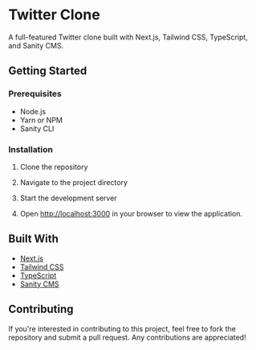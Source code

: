 # Twitter Clone

A full-featured Twitter clone built with Next.js, Tailwind CSS, TypeScript, and Sanity CMS.

## Getting Started

### Prerequisites

- Node.js
- Yarn or NPM
- Sanity CLI

### Installation

1. Clone the repository


2. Navigate to the project directory


4. Start the development server


5. Open [http://localhost:3000](http://localhost:3000) in your browser to view the application.

## Built With

- [Next.js](https://nextjs.org/)
- [Tailwind CSS](https://tailwindcss.com/)
- [TypeScript](https://www.typescriptlang.org/)
- [Sanity CMS](https://www.sanity.io/)

## Contributing

If you're interested in contributing to this project, feel free to fork the repository and submit a pull request. Any contributions are appreciated!
